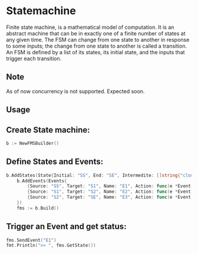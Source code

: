 # Statemachine
Finite state machine, is a mathematical model of computation. It is an abstract machine that can be in exactly one of a finite number of states at any given time. The FSM can change from one state to another in response to some inputs; the change from one state to another is called a transition. An FSM is defined by a list of its states, its initial state, and the inputs that trigger each transition. 

## Note
As of now concurrency is not supported. Expected soon.

## Usage

## Create State machine:
```go
b := NewFMSBuilder()
```

## Define States and Events:
```go
b.AddStates(State{Initial: "SS", End: "SE", Intermedite: []string{"closed"}})
	b.AddEvents(Events{
		{Source: "SS", Target: "S1", Name: "E1", Action: func(e *Event) {}},
		{Source: "S1", Target: "S2", Name: "E2", Action: func(e *Event) {}},
		{Source: "S2", Target: "SE", Name: "E3", Action: func(e *Event) {}},
	})
	fms := b.Build()
```

## Trigger an Event and get status:
```go
fms.SendEvent("E1")
fmt.Println(">> ", fms.GetState())
```
